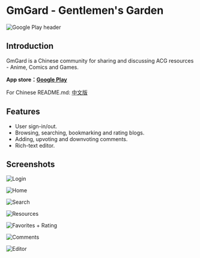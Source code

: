 # GmGard - Gentlemen's Garden

![Google Play header](https://github.com/naco-siren/GmGard_public_release/blob/master/publish/google_play_header.png)

## Introduction

GmGard is a Chinese community for sharing and discussing ACG resources - Anime, Comics and Games.

**App store：**[**Google Play**](https://play.google.com/store/apps/details?id=io.github.naco_siren.gmgard)

For Chinese README.md: [中文版](https://github.com/naco-siren/GmGard_public_release/blob/master/README_CN.md)

## Features

* User sign-in/out.
* Browsing, searching, bookmarking and rating blogs.
* Adding, upvoting and downvoting comments.
* Rich-text editor.

## Screenshots

![Login](https://github.com/naco-siren/GmGard_public_release/blob/master/publish/0.png)

![Home](https://github.com/naco-siren/GmGard_public_release/blob/master/publish/1.png)

![Search](https://github.com/naco-siren/GmGard_public_release/blob/master/publish/2.png)

![Resources](https://github.com/naco-siren/GmGard_public_release/blob/master/publish/3.png)

![Favorites + Rating](https://github.com/naco-siren/GmGard_public_release/blob/master/publish/4.png)

![Comments](https://github.com/naco-siren/GmGard_public_release/blob/master/publish/5.png)

![Editor](https://github.com/naco-siren/GmGard_public_release/blob/master/publish/6.png)

